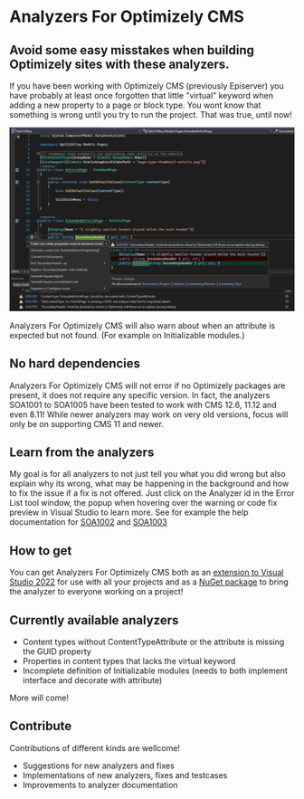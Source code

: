# Analyzers For Optimizely CMS

## Avoid some easy misstakes when building Optimizely sites with these analyzers.

If you have been working with Optimizely CMS (previously Episerver) you have
probably at least once forgotten that little "virtual" keyword when adding a new property
to a page or block type. You wont know that something is wrong until you try to
run the project. That was true, until now!

![Example of analyzer warnings and a codefix preview](https://github.com/Stekeblad/stekeblad.optimizely.analyzers/blob/master/doc/images/ExampleWarnings.jpg)

Analyzers For Optimizely CMS will also warn about when an attribute
is expected but not found. (For example on Initializable modules.)

## No hard dependencies

Analyzers For Optimizely CMS will not error if no Optimizely packages are
present, it does not require any specific version.
In fact, the analyzers SOA1001 to SOA1005 have been tested to work
with CMS 12.6, 11.12 and even 8.11! While newer analyzers may work on very old versions,
focus will only be on supporting CMS 11 and newer.

## Learn from the analyzers

My goal is for all analyzers to not just tell you what you did wrong but also
explain why its wrong, what may be happening in the background and how to fix
the issue if a fix is not offered. Just click on the Analyzer id in the Error List
tool window, the popup when hovering over the warning or code fix preview in Visual Studio to learn more.
See for example the help documentation for
[SOA1002](https://github.com/Stekeblad/stekeblad.optimizely.analyzers/blob/master/doc/Analyzers/SOA1002.md)
and [SOA1003](https://github.com/Stekeblad/stekeblad.optimizely.analyzers/blob/master/doc/Analyzers/SOA1003.md)

## How to get

You can get Analyzers For Optimizely CMS both as an
[extension to Visual Studio 2022](https://marketplace.visualstudio.com/items?itemName=Stekeblad.optianalyzers)
for use with all your projects and as a
[NuGet package]()
to bring the analyzer to everyone working on a project!

## Currently available analyzers

- Content types without ContentTypeAttribute or the attribute is missing the GUID property
- Properties in content types that lacks the virtual keyword
- Incomplete definition of Initializable modules
(needs to both implement interface and decorate with attribute)

More will come!

## Contribute

Contributions of different kinds are wellcome!
- Suggestions for new analyzers and fixes
- Implementations of new analyzers, fixes and testcases
- Improvements to analyzer documentation